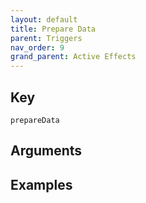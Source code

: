 ```yaml
---
layout: default
title: Prepare Data
parent: Triggers
nav_order: 9
grand_parent: Active Effects
---
```

## Key

`prepareData`

## Arguments 

## Examples

